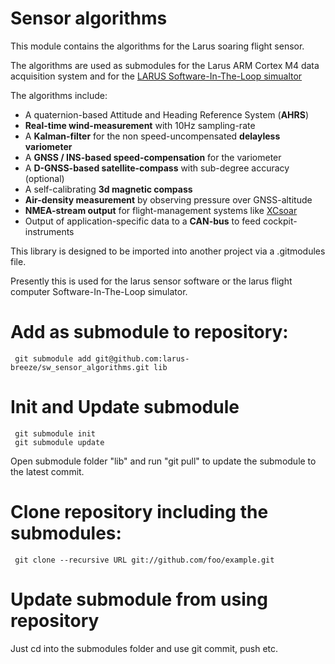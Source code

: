 # Sensor algorithms
This module contains the algorithms for the Larus soaring flight sensor.

The algorithms are used as submodules for the Larus ARM Cortex M4 data acquisition system 
and for the [LARUS Software-In-The-Loop simualtor](https://github.com/larus-breeze/SIL_flight_sensor_emulator)

The algorithms include:

- A quaternion-based Attitude and Heading Reference System (**AHRS**)
- **Real-time wind-measurement** with 10Hz sampling-rate
- A **Kalman-filter** for the non speed-uncompensated **delayless variometer**
- A **GNSS / INS-based speed-compensation** for the variometer
- A **D-GNSS-based satellite-compass** with sub-degree accuracy (optional)
- A self-calibrating **3d magnetic compass**
- **Air-density measurement** by observing pressure over GNSS-altitude 
- **NMEA-stream output** for flight-management systems like [XCsoar](https://github.com/XCSoar/)
- Output of application-specific data to a **CAN-bus** to feed cockpit-instruments

This library is designed to be imported into another project via a .gitmodules file.

Presently this is used for the larus sensor software or the larus flight computer Software-In-The-Loop simulator.
    
# Add as submodule to repository:
     git submodule add git@github.com:larus-breeze/sw_sensor_algorithms.git lib

# Init and Update submodule
     git submodule init 
     git submodule update

Open submodule folder "lib" and run "git pull" to update the submodule to the latest commit.

# Clone repository including the submodules: 
     git clone --recursive URL git://github.com/foo/example.git

# Update submodule from using repository
Just cd into the submodules folder and use git commit, push etc.
